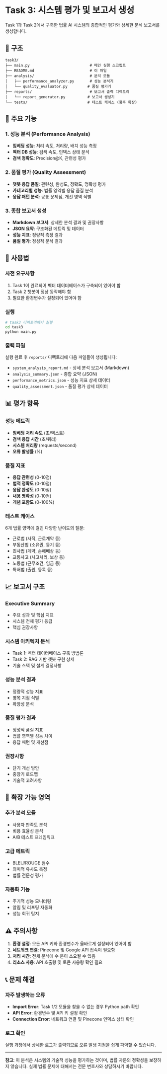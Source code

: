 # Task 3: 시스템 평가 및 보고서 생성

Task 1과 Task 2에서 구축한 법률 AI 시스템의 종합적인 평가와 상세한 분석 보고서를 생성합니다.

## 📁 구조

```
task3/
├── main.py                           # 메인 실행 스크립트
├── README.md                         # 이 파일
├── analysis/                         # 분석 모듈
│   ├── performance_analyzer.py       # 성능 분석기
│   └── quality_evaluator.py         # 품질 평가기
├── reports/                          # 보고서 출력 디렉토리
│   └── report_generator.py          # 보고서 생성기
└── tests/                           # 테스트 케이스 (향후 확장)

```

## 🎯 주요 기능

### 1. 성능 분석 (Performance Analysis)
- **임베딩 성능**: 처리 속도, 처리량, 배치 성능 측정
- **벡터 DB 성능**: 검색 속도, 인덱스 상태 분석
- **검색 정확도**: Precision@K, 관련성 평가

### 2. 품질 평가 (Quality Assessment)
- **챗봇 응답 품질**: 관련성, 완성도, 정확도, 명확성 평가
- **카테고리별 성능**: 법률 영역별 응답 품질 분석
- **응답 패턴 분석**: 공통 문제점, 개선 영역 식별

### 3. 종합 보고서 생성
- **Markdown 보고서**: 상세한 분석 결과 및 권장사항
- **JSON 요약**: 구조화된 메트릭 및 데이터
- **성능 지표**: 정량적 측정 결과
- **품질 평가**: 정성적 분석 결과

## 🚀 사용법

### 사전 요구사항
1. Task 1이 완료되어 벡터 데이터베이스가 구축되어 있어야 함
2. Task 2 챗봇이 정상 동작해야 함
3. 필요한 환경변수가 설정되어 있어야 함

### 실행
```bash
# task3 디렉토리에서 실행
cd task3
python main.py
```

### 출력 파일
실행 완료 후 `reports/` 디렉토리에 다음 파일들이 생성됩니다:

- `system_analysis_report.md` - 상세 분석 보고서 (Markdown)
- `analysis_summary.json` - 종합 요약 (JSON)
- `performance_metrics.json` - 성능 지표 상세 데이터
- `quality_assessment.json` - 품질 평가 상세 데이터

## 📊 평가 항목

### 성능 메트릭
- **임베딩 처리 속도** (초/텍스트)
- **검색 응답 시간** (초/쿼리)
- **시스템 처리량** (requests/second)
- **오류 발생률** (%)

### 품질 지표
- **응답 관련성** (0-10점)
- **법적 정확도** (0-10점)
- **응답 완성도** (0-10점)
- **내용 명확성** (0-10점)
- **개념 포함도** (0-100%)

### 테스트 케이스
6개 법률 영역에 걸친 다양한 난이도의 질문:
- 근로법 (사직, 근로계약 등)
- 부동산법 (소유권, 등기 등)
- 민사법 (계약, 손해배상 등)
- 교통사고 (사고처리, 보상 등)
- 노동법 (근무조건, 임금 등)
- 특허법 (출원, 등록 등)

## 📈 보고서 구조

### Executive Summary
- 주요 성과 및 핵심 지표
- 시스템 전체 평가 등급
- 핵심 권장사항

### 시스템 아키텍처 분석
- Task 1: 벡터 데이터베이스 구축 방법론
- Task 2: RAG 기반 챗봇 구현 상세
- 기술 스택 및 설계 결정사항

### 성능 분석 결과
- 정량적 성능 지표
- 병목 지점 식별
- 확장성 분석

### 품질 평가 결과
- 정성적 품질 지표
- 법률 영역별 성능 차이
- 응답 패턴 및 개선점

### 권장사항
- 단기 개선 방안
- 중장기 로드맵
- 기술적 고려사항

## 🔧 확장 가능 영역

### 추가 분석 모듈
- 사용자 만족도 분석
- 비용 효율성 분석
- A/B 테스트 프레임워크

### 고급 메트릭
- BLEU/ROUGE 점수
- 의미적 유사도 측정
- 법률 전문성 평가

### 자동화 기능
- 주기적 성능 모니터링
- 알림 및 리포팅 자동화
- 성능 회귀 탐지

## ⚠️ 주의사항

1. **환경 설정**: 모든 API 키와 환경변수가 올바르게 설정되어 있어야 함
2. **네트워크 연결**: Pinecone 및 Google API 접속이 필요함
3. **처리 시간**: 전체 분석에 수 분이 소요될 수 있음
4. **리소스 사용**: API 호출량 및 토큰 사용량 확인 필요

## 📞 문제 해결

### 자주 발생하는 오류
- **Import Error**: Task 1/2 모듈을 찾을 수 없는 경우 Python path 확인
- **API Error**: 환경변수 및 API 키 설정 확인
- **Connection Error**: 네트워크 연결 및 Pinecone 인덱스 상태 확인

### 로그 확인
실행 과정에서 상세한 로그가 출력되므로 오류 발생 지점을 쉽게 파악할 수 있습니다.

---

**참고**: 이 분석은 시스템의 기술적 성능을 평가하는 것이며, 법률 자문의 정확성을 보장하지 않습니다. 실제 법률 문제에 대해서는 전문 변호사와 상담하시기 바랍니다.